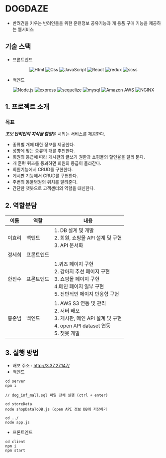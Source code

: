 # DOGDAZE
- 반려견을 키우는 반려인들을 위한 훈련정보 공유기능과 개 용품 구매 기능을 제공하는 웹서비스



## 기술 스택
- 프론트엔드
<div align="center">
  <img alt="Html" src ="https://img.shields.io/badge/HTML5-E34F26.svg?&style=for-the-badge&logo=HTML5&logoColor=white"/> 
  <img alt="Css" src ="https://img.shields.io/badge/CSS3-1572B6.svg?&style=for-the-badge&logo=CSS3&logoColor=white"/> 
  <img alt="JavaScript" src ="https://img.shields.io/badge/JavaScriipt-F7DF1E.svg?&style=for-the-badge&logo=JavaScript&logoColor=black"/> 
 <img alt="React" src ="https://img.shields.io/badge/react-61DAFB.svg?&style=for-the-badge&logo=React&logoColor=white"/> 
  <img alt="redux" src ="https://img.shields.io/badge/redux-764ABC.svg?&style=for-the-badge&logo=redux&logoColor=white"/> 
  <img alt="scss" src="https://img.shields.io/badge/sass-ff69b4.svg?style=for-the-badge&logo=sass&logoColor=white"/>  
</div>

- 백엔드
<div align="center">
   <img alt="Node.js" src ="https://img.shields.io/badge/Node.js-brightgreen.svg?&style=for-the-badge&logo=Node.js&logoColor=white"/>      
  <img alt="express" src ="https://img.shields.io/badge/express-lightgrey.svg?&style=for-the-badge&logo=express&logoColor=white"/>      
  <img alt="sequelize" src ="https://img.shields.io/badge/sequelize-blue.svg?&style=for-the-badge&logo=sequelize&logoColor=white"/>    
  <img alt="mysql" src ="https://img.shields.io/badge/MySQL-orange.svg?&style=for-the-badge&logo=MySQL&logoColor=white"/> 
<img alt="Amazon AWS" src ="https://img.shields.io/badge/Amazon AWS-232F3E.svg?&style=for-the-badge&logo=Amazon AWS&logoColor=white"/>
<img alt="NGINX" src ="https://img.shields.io/badge/NGINX-009639.svg?&style=for-the-badge&logo=NGINX&logoColor=white"/>

</div>


## 1. 프로젝트 소개
### 목표
***초보 반려인의 지식을 함양***을 시키는 서비스를 제공한다. 
- 종류별 개에 대한 정보를 제공한다. 
- 성향에 맞는 종류의 개를 추천한다. 
- 회원의 등급에 따라 게시판의 글쓰기 권한과 쇼핑몰의 할인율을 달리 둔다. 
- 개 훈련 퀴즈를 통과하면 회원의 등급이 올라간다. 
- 회원기능에서 CRUD를 구현한다. 
- 게시판 기능에서 CRUD를 구현한다. 
- 주변의 동물병원의 위치를 알려준다. 
- 간단한 챗봇으로 고객센터의 역할을 대신한다. 



## 2. 역할분담
| 이름   | 역할               | 내용                                                |
| ----- | ------------------ | ---------------------------------------------------- |
| 이효리 | 백엔드             |  1. DB 설계 및 개발 <br> 2. 회원, 쇼핑몰 API 설계 및 구현<br> 3. API 문서화        |
| 정세희 | 프론트엔드          |                                                      |
| 한진수 | 프론트엔드         | 1.퀴즈 페이지 구현 <br> 2. 강아지 추천 페이지 구현 <br> 3. 쇼핑몰 페이지 구현 <br> 4.메인 페이지 일부 구현 <br> 5. 전반적인 페이지 반응형 구현|
| 홍준범 | 백엔드             | 1. AWS S3 연동 및 관리<br> 2. 서버 배포 <br>3. 게시판, 메인 API 설계 및 구현<br> 4. open API dataset 연동 <br>5. 챗봇 개발 |


## 3. 실행 방법
- 배포 주소 : <http://3.37.27.147/>
- 백엔드
```
cd server
npm i

// dog_inf_mall.sql 파일 전체 실행 (ctrl + enter)

cd storeData
node shopDataToDB.js (open API 정보 DB에 저장하기

cd ../
node app.js
```
- 프론트엔드
```
cd client
npm i
npm start
```
